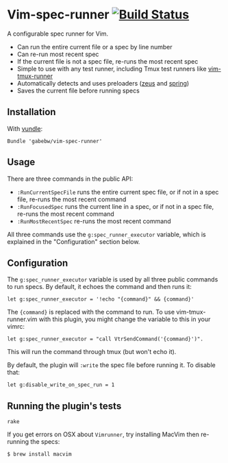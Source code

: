 # Vim-spec-runner [![Build Status](https://travis-ci.org/gabebw/vim-spec-runner.svg?branch=master)](https://travis-ci.org/gabebw/vim-spec-runner)

A configurable spec runner for Vim.

* Can run the entire current file or a spec by line number
* Can re-run most recent spec
* If the current file is not a spec file, re-runs the most recent spec
* Simple to use with any test runner, including Tmux test runners like
  [vim-tmux-runner]
* Automatically detects and uses preloaders ([zeus] and [spring])
* Saves the current file before running specs

[zeus]: https://github.com/burke/zeus
[spring]: https://github.com/rails/spring
[vim-tmux-runner]: https://github.com/christoomey/vim-tmux-runner

## Installation

With [vundle](https://github.com/gmarik/Vundle.vim):

    Bundle 'gabebw/vim-spec-runner'

## Usage

There are three commands in the public API:

* `:RunCurrentSpecFile` runs the entire current spec file, or if not in a spec
  file, re-runs the most recent command
* `:RunFocusedSpec` runs the current line in a spec, or if not in a spec file,
  re-runs the most recent command
* `:RunMostRecentSpec` re-runs the most recent command

All three commands use the `g:spec_runner_executor` variable, which is explained
in the "Configuration" section below.

## Configuration

The `g:spec_runner_executor` variable is used by all three public commands to
run specs. By default, it echoes the command and then runs it:

    let g:spec_runner_executor = '!echo "{command}" && {command}'

The `{command}` is replaced with the command to run. To use vim-tmux-runner.vim with this
plugin, you might change the variable to this in your vimrc:

    let g:spec_runner_executor = "call VtrSendCommand('{command}')".

This will run the command through tmux (but won't echo it).

By default, the plugin will `:write` the spec file before running it. To disable
that:

    let g:disable_write_on_spec_run = 1

## Running the plugin's tests

    rake

If you get errors on OSX about `Vimrunner`, try installing MacVim then re-running the specs:

    $ brew install macvim
